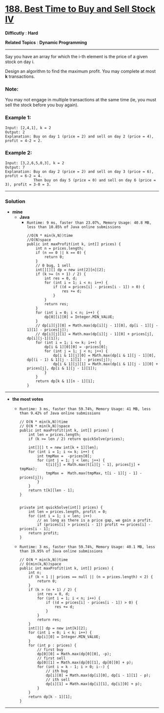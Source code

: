 # [188. Best Time to Buy and Sell Stock IV](https://leetcode.com/problems/best-time-to-buy-and-sell-stock-iv/)

**Difficutly** : **Hard**

**Related Topics** : **Dynamic Programming**

---

Say you have an array for which the i-th element is the price of a given stock on day i.

Design an algorithm to find the maximum profit. You may complete at most **k** transactions.

### Note:
You may not engage in multiple transactions at the same time (ie, you must sell the stock before you buy again).

### Example 1:
```
Input: [2,4,1], k = 2
Output: 2
Explanation: Buy on day 1 (price = 2) and sell on day 2 (price = 4), profit = 4-2 = 2.
```

### Example 2:
```
Input: [3,2,6,5,0,3], k = 2
Output: 7
Explanation: Buy on day 2 (price = 2) and sell on day 3 (price = 6), profit = 6-2 = 4.
             Then buy on day 5 (price = 0) and sell on day 6 (price = 3), profit = 3-0 = 3.
```

---

### Solution
* **mine**
  * **Java**
    * `Runtime: 9 ms, faster than 23.07%, Memory Usage: 40.8 MB, less than 10.85% of Java online submissions`
      ```
      //O(N * min(k,N))time
      //O(N)space
      public int maxProfit(int k, int[] prices) {
          int n = prices.length;
          if (n == 0 || k == 0) {
              return 0;
          }
          // 0 bug, 1 sell
          int[][][] dp = new int[2][n][2];
          if (k >= (n + 1) / 2) {
              int res = 0, d;
              for (int i = 1; i < n; i++) {
                  if ((d = prices[i] - prices[i - 1]) > 0) {
                      res += d;
                  }
              }
              return res;
          }
          for (int i = 0; i < n; i++) {
              dp[0][i][0] = Integer.MIN_VALUE;
          }
          // dp[i][j][0] = Math.max(dp[i][j - 1][0], dp[i - 1][j - 1][1] - prices[j]);
          // dp[i][j][1] = Math.max(dp[i][j - 1][0] + prices[j], dp[i][j-1][1]);
          for (int i = 1; i <= k; i++) {
              dp[i & 1][0][0] = -prices[0];
              for (int j = 1; j < n; j++) {
                  dp[i & 1][j][0] = Math.max(dp[i & 1][j - 1][0], dp[(i - 1) & 1][j - 1][1] - prices[j]);
                  dp[i & 1][j][1] = Math.max(dp[i & 1][j - 1][0] + prices[j], dp[i & 1][j - 1][1]);
              }
          }
          return dp[k & 1][n - 1][1];
      }
      ```
      
      
---


* **the most votes**
  * `Runtime: 3 ms, faster than 59.74%, Memory Usage: 41 MB, less than 9.42% of Java online submissions`
    ```
    // O(N * min(k,N))time
    // O(N * min(k,N))space
    public int maxProfit(int k, int[] prices) {
        int len = prices.length;
        if (k >= len / 2) return quickSolve(prices);
        
        int[][] t = new int[k + 1][len];
        for (int i = 1; i <= k; i++) {
            int tmpMax =  -prices[0];
            for (int j = 1; j < len; j++) {
                t[i][j] = Math.max(t[i][j - 1], prices[j] + tmpMax);
                tmpMax =  Math.max(tmpMax, t[i - 1][j - 1] - prices[j]);
            }
        }
        return t[k][len - 1];
    }
    

    private int quickSolve(int[] prices) {
        int len = prices.length, profit = 0;
        for (int i = 1; i < len; i++)
            // as long as there is a price gap, we gain a profit.
            if (prices[i] > prices[i - 1]) profit += prices[i] - prices[i - 1];
        return profit;
    }
    ```
    
  * `Runtime: 3 ms, faster than 59.74%, Memory Usage: 40.1 MB, less than 19.95% of Java online submissions`
    ```
    // O(N * min(k,N))time
    // O(min(k,N))space
    public int maxProfit(int k, int[] prices) {
        int n;
        if (k < 1 || prices == null || (n = prices.length) < 2) {
            return 0;
        }
        if (k > (n + 1) / 2) {
            int res = 0, d;
            for (int i = 1; i < n; i++) {
                if ((d = prices[i] - prices[i - 1]) > 0) {
                    res += d;
                }
            }
            return res;
        }
        int[][] dp = new int[k][2];
        for (int i = 0; i < k; i++) {
            dp[i][0] = Integer.MIN_VALUE;
        }
        for (int p : prices) {
            // first buy
            dp[0][0] = Math.max(dp[0][0], -p);
            // first sell
            dp[0][1] = Math.max(dp[0][1], dp[0][0] + p);
            for (int i = k - 1; i > 0; i--) {
                // ith bug
                dp[i][0] = Math.max(dp[i][0], dp[i - 1][1] - p);
                // ith sell
                dp[i][1] = Math.max(dp[i][1], dp[i][0] + p);
            }
        }
        return dp[k - 1][1];
    }
    ```
    
---
